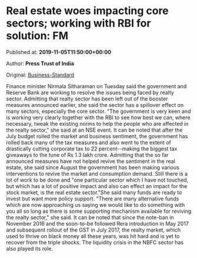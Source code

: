 
# Real estate woes impacting core sectors; working with RBI for solution: FM

Published at: **2019-11-05T11:50:00+00:00**

Author: **Press Trust of India**

Original: [Business-Standard](https://www.business-standard.com/article/pti-stories/now-fm-hints-at-booster-dose-for-realty-sector-119110501123_1.html)

Finance minister Nirmala Sitharaman on Tuesday said the government and Reserve Bank are working to resolve the issues being faced by realty sector.
Admitting that realty sector has been left out of the booster measures announced earlier, she said the sector has a spillover effect on many sectors, especially the core sector.
"The government is very keen and is working very clearly together with the RBI to see how best we can, where necessary, tweak the existing norms to help the people who are affected in the realty sector," she said at an NSE event.
It can be noted that after the July budget roiled the market and business sentiment, the government has rolled back many of the tax measures and also went to the extent of drastically cutting corporate tax to 22 percent--making the biggest tax giveaways to the tune of Rs 1.3 lakh crore.
Admitting that the so far announced measures have not helped revive the sentiment in the real estate, she said since August the government has been making various interventions to revive the market and consumption demand. Still there is a lot of work to be done and "one particular sector which I have not touched, but which has a lot of positive impact and also can effect an impact for the stock market, is the real estate sector."She said many funds are ready to invest but want more policy support.
"There are many alternative funds which are now approaching us saying we would like to do something with you all so long as there is some supporting mechanism available for reviving the realty sector," she said.
It can be noted that since the note-ban in November 2016 and the soon-to-be followed Rera introduction in May 2017 and subsequent rollout of the GST in July 2017, the realty market, which used to thrive on black money all these years, was hit hard and is yet to recover from the triple shocks. The liquidity crisis in the NBFC sector has also played its role.
